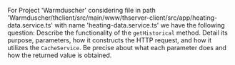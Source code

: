 For Project 'Warmduscher' considering file in path 'Warmduscher/thclient/src/main/www/thserver-client/src/app/heating-data.service.ts' with name 'heating-data.service.ts' we have the following question: 
Describe the functionality of the `getHistorical` method. Detail its purpose, parameters, how it constructs the HTTP request, and how it utilizes the `CacheService`.  Be precise about what each parameter does and how the returned value is obtained.